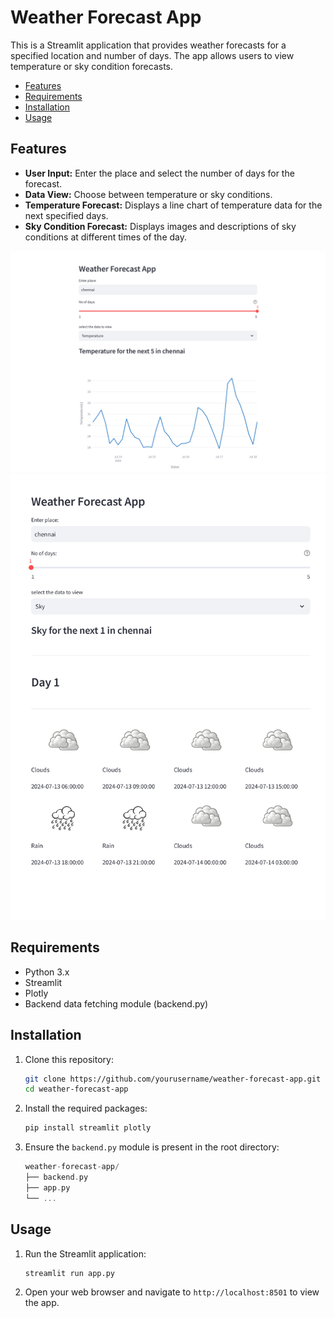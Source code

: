 # Weather Forecast App

This is a Streamlit application that provides weather forecasts for a specified location and number of days. The app allows users to view temperature or sky condition forecasts.

- [Features](#features)
- [Requirements](#requirements)
- [Installation](#installation)
- [Usage](#usage)

## Features

- **User Input:** Enter the place and select the number of days for the forecast.
- **Data View:** Choose between temperature or sky conditions.
- **Temperature Forecast:** Displays a line chart of temperature data for the next specified days.
- **Sky Condition Forecast:** Displays images and descriptions of sky conditions at different times of the day.

<img src="images/WEATHER FORECAST_page-0001.jpg" style="width: 900px;" alt="Weather Forecast">

<img src="images/WEATHER FORECAST-tem_page-0001.jpg" style="width: 900px;" alt="Weather Forecast Template">

## Requirements

- Python 3.x
- Streamlit
- Plotly
- Backend data fetching module (backend.py)

## Installation

1. Clone this repository:

   ```bash
   git clone https://github.com/yourusername/weather-forecast-app.git
   cd weather-forecast-app
   ```

2. Install the required packages:

   ```bash
   pip install streamlit plotly
   ```

3. Ensure the `backend.py` module is present in the root directory:

   ```kotlin
   weather-forecast-app/
   ├── backend.py
   ├── app.py
   └── ...
   ```

## Usage

1. Run the Streamlit application:

   ```bash
   streamlit run app.py
   ```

2. Open your web browser and navigate to `http://localhost:8501` to view the app.
